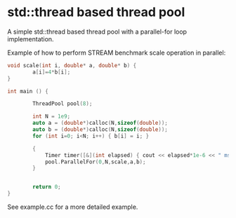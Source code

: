 # std::thread based thread pool
A simple std::thread based thread pool with a parallel-for loop implementation.


Example of how to perform STREAM benchmark scale operation in parallel:
```C++
void scale(int i, double* a, double* b) {
        a[i]=4*b[i];
}

int main () {

        ThreadPool pool(8);

        int N = 1e9;
        auto a = (double*)calloc(N,sizeof(double));
        auto b = (double*)calloc(N,sizeof(double));
        for (int i=0; i<N; i++) { b[i] = i; }

        {
            Timer timer([&](int elapsed) { cout << elapsed*1e-6 << " ms\n"; });
            pool.ParallelFor(0,N,scale,a,b);
        }


        return 0;
}

```
See example.cc for a more detailed example.
